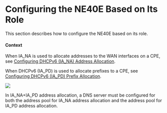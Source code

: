 Configuring the NE40E Based on Its Role
=======================================

This section describes how to configure the NE40E based on its role.

#### Context

When IA\_NA is used to allocate addresses to the WAN interfaces
on a CPE, see [Configuring DHCPv6 (IA\_NA) Address Allocation](dc_ne_ipv6_address_cfg_0027.html).

When DHCPv6 (IA\_PD) is used to allocate prefixes to
a CPE, see [Configuring DHCPv6 (IA\_PD) Prefix Allocation](dc_ne_ipv6_address_cfg_0035.html).

![](../../../../public_sys-resources/note_3.0-en-us.png) 

In IA\_NA+IA\_PD address allocation,
a DNS server must be configured for both the address pool for IA\_NA
address allocation and the address pool for IA\_PD address allocation.